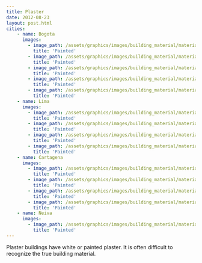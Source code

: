 ```yaml
---
title: Plaster 
date: 2012-08-23
layout: post.html
cities:
    - name: Bogota
      images:
        - image_path: /assets/graphics/images/building_material/material_plaster/painted_bogota_01.jpg
          title: 'Painted'
        - image_path: /assets/graphics/images/building_material/material_plaster/painted_bogota_02.jpg
          title: 'Painted'
        - image_path: /assets/graphics/images/building_material/material_plaster/painted_bogota_03.jpg
          title: 'Painted'
        - image_path: /assets/graphics/images/building_material/material_plaster/painted_bogota_04.jpg
          title: 'Painted'
        - image_path: /assets/graphics/images/building_material/material_plaster/painted_bogota_05.jpg
          title: 'Painted'
    - name: Lima
      images:
        - image_path: /assets/graphics/images/building_material/material_plaster/painted_lima_01.png
          title: 'Painted'
        - image_path: /assets/graphics/images/building_material/material_plaster/painted_lima_02.png
          title: 'Painted'
        - image_path: /assets/graphics/images/building_material/material_plaster/painted_lima_03.png
          title: 'Painted'
        - image_path: /assets/graphics/images/building_material/material_plaster/painted_lima_04.png
          title: 'Painted'
    - name: Cartagena
      images:
        - image_path: /assets/graphics/images/building_material/material_plaster/painted_cartagena_01.png
          title: 'Painted'
        - image_path: /assets/graphics/images/building_material/material_plaster/painted_cartagena_02.png
          title: 'Painted'
        - image_path: /assets/graphics/images/building_material/material_plaster/painted_cartagena_03.png
          title: 'Painted'
        - image_path: /assets/graphics/images/building_material/material_plaster/painted_cartagena_04.png
          title: 'Painted'
    - name: Neiva
      images:
        - image_path: /assets/graphics/images/building_material/material_plaster/painted_neiva_04.png
          title: 'Painted'
---
```

Plaster buildings have white or painted plaster. It is often difficult to recognize the true building material.